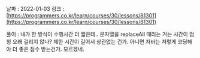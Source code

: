 날짜 : 2022-01-03
링크 : [https://programmers.co.kr/learn/courses/30/lessons/81301](https://programmers.co.kr/learn/courses/30/lessons/81301)

풀이 :
내가 한 방식이 수행시간 더 짧은데..
문자열을 replaceAll 때리는 거는 시간이 엄청 오래 걸리지 않나?
제한 시간이 길어서 상관없는 건가.
아니면 자바는 저렇게 코딩해야 더 좋은 점수 받는건가. 모르겠네. 
